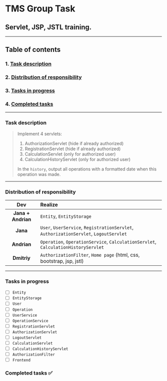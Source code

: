 # TMS Group Task

## Servlet, JSP, JSTL training.

--- 

## Table of contents

### 1. [Task description](https://github.com/IvanHayel/TMS_Group_2_Task#task-description)

### 2. [Distribution of responsibility](https://github.com/IvanHayel/TMS_Group_2_Task#distribution-of-responsibility)

### 3. [Tasks in progress](https://github.com/IvanHayel/TMS_Group_2_Task#tasks-in-progress)

### 4. [Completed tasks](https://github.com/IvanHayel/TMS_Group_2_Task#completed-tasks-)

--- 

### Task description

> Implement 4 servlets:
> 1) AuthorizationServlet (hide if already authorized)
> 2) RegistrationServlet (hide if already authorized)
> 3) CalculationServlet (only for authorized user)
> 4) CalculationHistoryServlet (only for authorized user)
>
> In the `history`, output all operations with a formatted date when this operation was made.

---

### Distribution of responsibility

|      **Dev**       | **Realize**                                                                           |
|:------------------:|:--------------------------------------------------------------------------------------|
| **Jana + Andrian** | `Entity`, `EntityStorage`                                                             |
|      **Jana**      | `User`, `UserService`, `RegistrationServlet`, `AuthorizationServlet`, `LogoutServlet` |
|    **Andrian**     | `Operation`, `OperationService`, `CalculationServlet`, `CalculationHistoryServlet`    |
|    **Dmitriy**     | `AuthorizationFilter`, `Home page` (html, css, bootstrap, jsp, jstl)                  |

---

### Tasks in progress
- [ ] `Entity`
- [ ] `EntityStorage`
- [ ] `User`
- [ ] `Operation`
- [ ] `UserService`
- [ ] `OperationService`
- [ ] `RegistrationServlet`
- [ ] `AuthorizationServlet`
- [ ] `LogoutServlet`
- [ ] `CalculationServlet`
- [ ] `CalculationHistoryServlet`
- [ ] `AuthorizationFilter`
- [ ] `Frontend`

### Completed tasks ✅